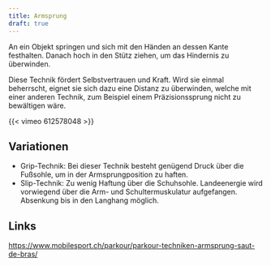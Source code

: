```yaml
---
title: Armsprung
draft: true
---
```


An ein Objekt springen und sich mit den Händen an dessen Kante festhalten. Danach hoch in den Stütz ziehen, um das Hindernis zu überwinden.
 
Diese Technik fördert Selbstvertrauen und Kraft. Wird sie einmal beherrscht, eignet sie sich dazu eine Distanz zu überwinden, welche mit einer anderen Technik, zum Beispiel einem Präzisionssprung nicht zu bewältigen wäre.

{{< vimeo 612578048 >}}
 
## Variationen

- Grip-Technik: Bei dieser Technik besteht genügend Druck über die Fußsohle, um in der Armsprungposition zu haften.
- Slip-Technik: Zu wenig Haftung über die Schuhsohle. Landeenergie wird vorwiegend über die Arm- und Schultermuskulatur aufgefangen. Absenkung bis in den Langhang möglich.

## Links

 https://www.mobilesport.ch/parkour/parkour-techniken-armsprung-saut-de-bras/
